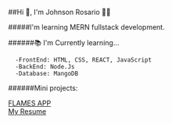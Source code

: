 ##Hi 👋, I'm Johnson Rosario 🧑‍💻


#####I'm learning MERN fullstack development.

######📚 I'm Currently learning...

      -FrontEnd: HTML, CSS, REACT, JavaScript
      -BackEnd: Node.Js
      -Database: MangoDB

  
######Mini projects:

<a href="https://flames-johnson-rosario.netlify.app/">FLAMES APP</a>
<br>
<a href="https://resume-johnson-rosario.netlify.app/">My Resume</a>

